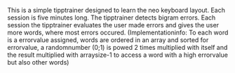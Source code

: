 This is a simple tipptrainer designed to learn the neo keyboard layout.
Each session is five minutes long.
The tipptrainer detects bigram errors.
Each session the tipptrainer evaluates the user made errors and gives the user more words, where most errors occured.
(Implementationinfo: To each word is a errorvalue assigned, words are ordered in an array and sorted for errorvalue, a randomnumber (0;1) is powed 2 times multiplied with itself and the result multiplied with arraysize-1 to access a word with a high errorvalue but also other words)

